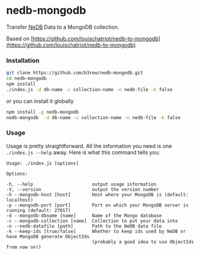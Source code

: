 # nedb-mongodb

Transfer [NeDB](https://github.com/louischatriot/nedb) Data to a MongoDB collection.


Based on [https://github.com/louischatriot/nedb-to-mongodb](https://github.com/louischatriot/nedb-to-mongodb)

### Installation
```bash
git clone https://github.com/b3rew/nedb-mongodb.git
cd nedb-mongodb
npm install
./index.js -d db-name -c collection-name -n nedb-file -k false
```
or you can install it globally 

```bash
npm install -g nedb-mongodb
nedb-mongodb  -d db-name -c collection-name -n nedb-file -k false
```

### Usage
Usage is pretty straightforward. All the information you need is one `./index.js --help` away. Here is what this command tells you:  

    Usage: ./index.js [options]

    Options:

    -h, --help                      output usage information
    -V, --version                   output the version number
    -h --mongodb-host [host]        Host where your MongoDB is (default: localhost)
    -p --mongodb-port [port]        Port on which your MongoDB server is running (default: 27017)
    -d --mongodb-dbname [name]      Name of the Mongo database
    -c --mongodb-collection [name]  Collection to put your data into
    -n --nedb-datafile [path]       Path to the NeDB data file
    -k --keep-ids [true/false]      Whether to keep ids used by NeDB or have MongoDB generate ObjectIds
                                    (probably a good idea to use ObjectIds from now on!)
